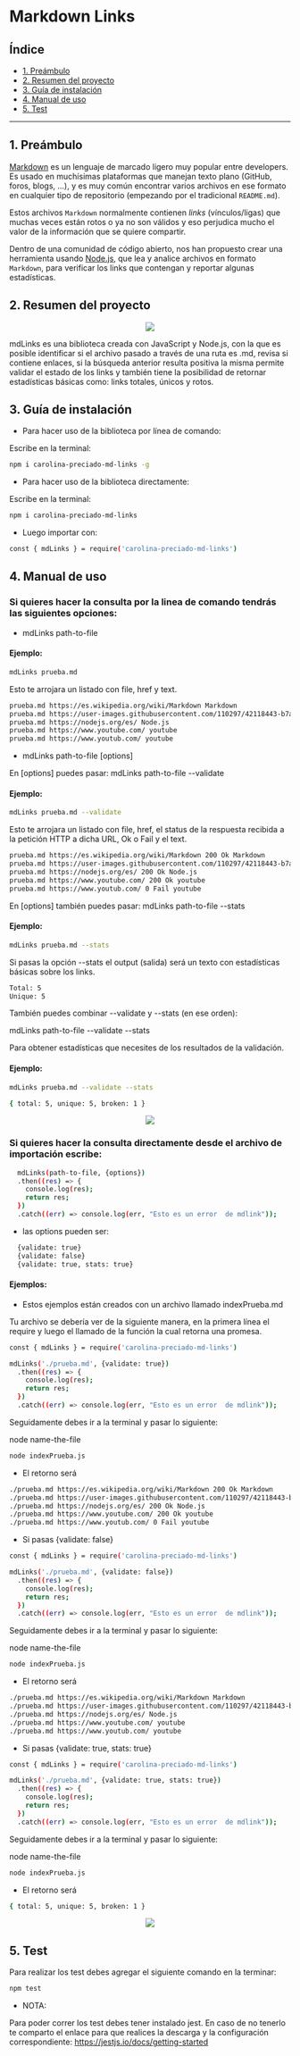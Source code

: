 # Markdown Links

## Índice

* [1. Preámbulo](#1-preámbulo)
* [2. Resumen del proyecto](#2-resumen-del-proyecto)
* [3. Guía de instalación](#3-guía-de-instalación)
* [4. Manual de uso](#4-manual-de-uso)
* [5. Test](#5-test)

***

## 1. Preámbulo

[Markdown](https://es.wikipedia.org/wiki/Markdown) es un lenguaje de marcado
ligero muy popular entre developers. Es usado en muchísimas plataformas que
manejan texto plano (GitHub, foros, blogs, ...), y es muy común
encontrar varios archivos en ese formato en cualquier tipo de repositorio
(empezando por el tradicional `README.md`).

Estos archivos `Markdown` normalmente contienen _links_ (vínculos/ligas) que
muchas veces están rotos o ya no son válidos y eso perjudica mucho el valor de
la información que se quiere compartir.

Dentro de una comunidad de código abierto, nos han propuesto crear una
herramienta usando [Node.js](https://nodejs.org/), que lea y analice archivos
en formato `Markdown`, para verificar los links que contengan y reportar
algunas estadísticas.

## 2. Resumen del proyecto

<p align="center"><img src="./gif/render1653263970170.gif"></p>

mdLinks es una biblioteca creada con JavaScript y Node.js, con la que es posible identificar si el archivo pasado a través de una ruta es .md, revisa si contiene enlaces, si la búsqueda anterior resulta positiva la misma permite validar el estado de los links y también tiene la posibilidad de retornar estadísticas básicas como: links totales, únicos y rotos.

## 3. Guía de instalación

- Para hacer uso de la biblioteca por línea de comando:

Escribe en la terminal: 
```sh
npm i carolina-preciado-md-links -g
```
- Para hacer uso de la biblioteca directamente:

Escribe en la terminal:
```sh
npm i carolina-preciado-md-links 
```
- Luego importar con: 
```sh
const { mdLinks } = require('carolina-preciado-md-links')
```
## 4. Manual de uso

### Si quieres hacer la consulta por la linea de comando tendrás las siguientes opciones:

- mdLinks path-to-file

#### Ejemplo:
```sh
mdLinks prueba.md
```
Esto te arrojara un listado con file, href y text.
```sh
prueba.md https://es.wikipedia.org/wiki/Markdown Markdown 
prueba.md https://user-images.githubusercontent.com/110297/42118443-b7a5f1f0-7bc8-11e8-96ad-9cc5593715a6.jpg md-links
prueba.md https://nodejs.org/es/ Node.js
prueba.md https://www.youtube.com/ youtube
prueba.md https://www.youtub.com/ youtube
```
- mdLinks path-to-file [options]

En [options] puedes pasar: mdLinks path-to-file --validate 
  
#### Ejemplo:
```sh
mdLinks prueba.md --validate
```
Esto te arrojara un listado con file, href, el status de la respuesta recibida a la petición HTTP a dicha URL, Ok o Fail y el text.
```sh
prueba.md https://es.wikipedia.org/wiki/Markdown 200 Ok Markdown
prueba.md https://user-images.githubusercontent.com/110297/42118443-b7a5f1f0-7bc8-11e8-96ad-9cc5593715a6.jpg 200 Ok md-links        
prueba.md https://nodejs.org/es/ 200 Ok Node.js
prueba.md https://www.youtube.com/ 200 Ok youtube
prueba.md https://www.youtub.com/ 0 Fail youtube
```
En [options] también puedes pasar: mdLinks path-to-file --stats

#### Ejemplo:
```sh
mdLinks prueba.md --stats   
```
Si pasas la opción --stats el output (salida) será un texto con estadísticas básicas sobre los links.
```sh
Total: 5
Unique: 5
```
También puedes combinar --validate y --stats (en ese orden):
  
mdLinks path-to-file --validate --stats
  
Para obtener estadísticas que necesites de los resultados de la validación.

#### Ejemplo:
```sh
mdLinks prueba.md --validate --stats

{ total: 5, unique: 5, broken: 1 }
```
<p align="center"><img src="./gif/render1653263970170.gif"></p>

### Si quieres hacer la consulta directamente desde el archivo de importación escribe:
```sh
  mdLinks(path-to-file, {options})
  .then((res) => {
    console.log(res);
    return res;
  })
  .catch((err) => console.log(err, "Esto es un error  de mdlink"));
```
  - las options pueden ser:
```sh
  {validate: true}
  {validate: false}
  {validate: true, stats: true}
```
  #### Ejemplos:

- Estos ejemplos están creados con un archivo llamado indexPrueba.md

Tu archivo se debería ver de la siguiente manera, en la primera línea el require y luego el llamado de la función la cual retorna una promesa.
```sh
const { mdLinks } = require('carolina-preciado-md-links')

mdLinks('./prueba.md', {validate: true})
  .then((res) => {
    console.log(res);
    return res;
  })
  .catch((err) => console.log(err, "Esto es un error  de mdlink"));
```
Seguidamente debes ir a la terminal y pasar lo siguiente:

node name-the-file
```sh
node indexPrueba.js
```
- El retorno será 
```sh
./prueba.md https://es.wikipedia.org/wiki/Markdown 200 Ok Markdown
./prueba.md https://user-images.githubusercontent.com/110297/42118443-b7a5f1f0-7bc8-11e8-96ad-9cc5593715a6.jpg 200 Ok md-links      
./prueba.md https://nodejs.org/es/ 200 Ok Node.js
./prueba.md https://www.youtube.com/ 200 Ok youtube
./prueba.md https://www.youtub.com/ 0 Fail youtube
```
- Si pasas {validate: false} 
```sh
const { mdLinks } = require('carolina-preciado-md-links')

mdLinks('./prueba.md', {validate: false})
  .then((res) => {
    console.log(res);
    return res;
  })
  .catch((err) => console.log(err, "Esto es un error  de mdlink"));
```
Seguidamente debes ir a la terminal y pasar lo siguiente:

node name-the-file
```sh
node indexPrueba.js
```
- El retorno será
```sh
./prueba.md https://es.wikipedia.org/wiki/Markdown Markdown
./prueba.md https://user-images.githubusercontent.com/110297/42118443-b7a5f1f0-7bc8-11e8-96ad-9cc5593715a6.jpg md-links
./prueba.md https://nodejs.org/es/ Node.js
./prueba.md https://www.youtube.com/ youtube
./prueba.md https://www.youtub.com/ youtube
```
- Si pasas {validate: true, stats: true}
```sh
const { mdLinks } = require('carolina-preciado-md-links')

mdLinks('./prueba.md', {validate: true, stats: true})
  .then((res) => {
    console.log(res);
    return res;
  })
  .catch((err) => console.log(err, "Esto es un error  de mdlink"));
```
Seguidamente debes ir a la terminal y pasar lo siguiente:

node name-the-file
```sh
node indexPrueba.js
```
- El retorno será
```sh
{ total: 5, unique: 5, broken: 1 }
```
<p align="center"><img src="./gif/render1653264776812.gif"></p>

## 5. Test

Para realizar los test debes agregar el siguiente comando en la terminar:
```sh
npm test
```
- NOTA:

Para poder correr los test debes tener instalado jest. En caso de no tenerlo te comparto el enlace para que realices la descarga y la configuración correspondiente: https://jestjs.io/docs/getting-started 















